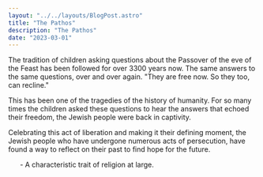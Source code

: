 ```yaml
---
layout: "../../layouts/BlogPost.astro"
title: "The Pathos"
description: "The Pathos"
date: "2023-03-01"
---
```


The tradition of children asking questions about the Passover of the eve of the Feast has been followed for over 3300 years now. The same answers to the same questions, over and over again. "They are free now. So they too, can recline."

This has been one of the tragedies of the history of humanity. For so many times the children asked these questions to hear the answers that echoed their freedom, the Jewish people were back in captivity.

Celebrating this act of liberation and making it their defining moment, the Jewish people who have undergone numerous acts of persecution, have found a way to reflect on their past to find hope for the future.

&nbsp;&nbsp;&nbsp;&nbsp;&nbsp;&nbsp;-   A characteristic trait of religion at large.

